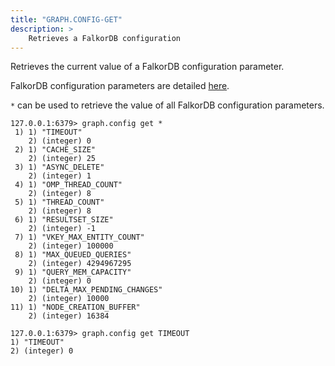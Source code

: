 ```yaml
---
title: "GRAPH.CONFIG-GET"
description: >
    Retrieves a FalkorDB configuration
---
```


Retrieves the current value of a FalkorDB configuration parameter.

FalkorDB configuration parameters are detailed [here](/docs/stack/graph/configuration).

`*` can be used to retrieve the value of all FalkorDB configuration parameters.

```
127.0.0.1:6379> graph.config get *
 1) 1) "TIMEOUT"
    2) (integer) 0
 2) 1) "CACHE_SIZE"
    2) (integer) 25
 3) 1) "ASYNC_DELETE"
    2) (integer) 1
 4) 1) "OMP_THREAD_COUNT"
    2) (integer) 8
 5) 1) "THREAD_COUNT"
    2) (integer) 8
 6) 1) "RESULTSET_SIZE"
    2) (integer) -1
 7) 1) "VKEY_MAX_ENTITY_COUNT"
    2) (integer) 100000
 8) 1) "MAX_QUEUED_QUERIES"
    2) (integer) 4294967295
 9) 1) "QUERY_MEM_CAPACITY"
    2) (integer) 0
10) 1) "DELTA_MAX_PENDING_CHANGES"
    2) (integer) 10000
11) 1) "NODE_CREATION_BUFFER"
    2) (integer) 16384
```

```
127.0.0.1:6379> graph.config get TIMEOUT
1) "TIMEOUT"
2) (integer) 0
```
